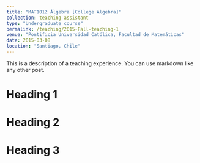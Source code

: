 ```yaml
---
title: "MAT1012 Álgebra [College Algebra]"
collection: teaching assistant 
type: "Undergraduate course"
permalink: /teaching/2015-Fall-teaching-1
venue: "Pontificia Universidad Católica, Facultad de Matemáticas"
date: 2015-03-08
location: "Santiago, Chile"
---
```


This is a description of a teaching experience. You can use markdown like any other post.

Heading 1
======

Heading 2
======

Heading 3
======
